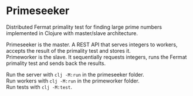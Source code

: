 # Primeseeker
Distributed Fermat primality test for finding large prime numbers implemented in Clojure with master/slave architecture.<br/>

Primeseeker is the master. A REST API that serves integers to workers, accepts the result of the primality test and stores it.<br/>
Primeworker is the slave. It sequentially requests integers, runs the Fermat primality test and sends back the results.

Run the server with `clj -M:run` in the primeseeker folder.<br/>
Run workers with `clj -M:run` in the primeworker folder.<br/>
Run tests with `clj -M:test`.
